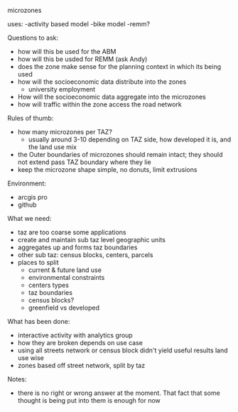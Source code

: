 microzones

uses:
-activity based model
-bike model
-remm?

Questions to ask:
- how will this be used for the ABM
- how will this be usded for REMM (ask Andy)
- does the zone make sense for the planning context in which its being used
- how will the socioeconomic data distribute into the zones
	- university employment
- How will the socioeconomic data aggregate into the microzones
- how will traffic within the zone access the road network


Rules of thumb:
- how many microzones per TAZ?
	- usually around 3-10 depending on TAZ side, how developed it is, and the land use mix
- the Outer boundaries of microzones should remain intact; they should not extend pass TAZ boundary where they lie
- keep the microzone shape simple, no donuts, limit extrusions

Environment:
- arcgis pro 
- github


What we need:
- taz are too coarse some applications
- create and maintain sub taz level geographic units
- aggregates up and forms taz boundaries
- other sub taz: census blocks, centers, parcels
- places to split
	- current & future land use
	- environmental constraints
	- centers types
	- taz boundaries
	- census blocks?
	- greenfield vs developed
	
What has been done:
- interactive activity with analytics group
- how they are broken depends on use case
-  using all streets network or census block didn't yield useful results land use wise
- zones based off street network, split by taz

Notes:
- there is no right or wrong answer at the moment. That fact that some thought is being put into them is enough for now